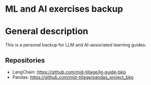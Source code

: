 # ML and AI exercises backup

# General description
This is a personal backup for LLM and AI-associated learning guides.

## Repositories

- LangChain: https://github.com/mid-tillage/lg-guide-bkp
- Pandas: https://github.com/mid-tillage/pandas_project_bkp
